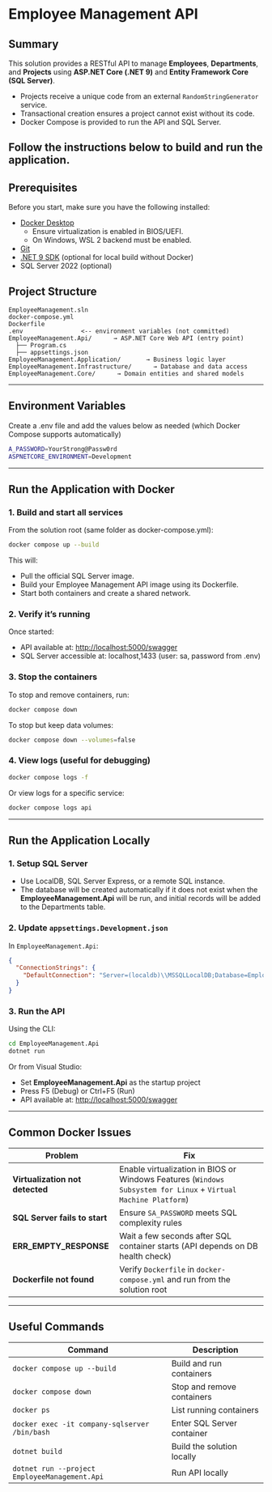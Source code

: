 # Employee Management API

## Summary

This solution provides a RESTful API to manage **Employees**, **Departments**, and **Projects** using **ASP.NET Core (.NET 9)** and **Entity Framework Core (SQL Server)**.  

- Projects receive a unique code from an external `RandomStringGenerator` service.  
- Transactional creation ensures a project cannot exist without its code.  
- Docker Compose is provided to run the API and SQL Server.  

Follow the instructions below to build and run the application.
---

## Prerequisites
Before you start, make sure you have the following installed:

- [Docker Desktop](https://www.docker.com/)
   - Ensure virtualization is enabled in BIOS/UEFI.
   - On Windows, WSL 2 backend must be enabled.
- [Git](https://git-scm.com/)
- [.NET 9 SDK](https://dotnet.microsoft.com/en-us/download/dotnet/9.0) (optional for local build without Docker)
- SQL Server 2022 (optional)

## Project Structure
```pgsql
EmployeeManagement.sln
docker-compose.yml
Dockerfile
.env                <-- environment variables (not committed)
EmployeeManagement.Api/      → ASP.NET Core Web API (entry point)
  ├── Program.cs
  ├── appsettings.json
EmployeeManagement.Application/       → Business logic layer
EmployeeManagement.Infrastructure/      → Database and data access
EmployeeManagement.Core/      → Domain entities and shared models
```
---
## Environment Variables
Create a .env file and add the values below as needed (which Docker Compose supports automatically)
```bash
A_PASSWORD=YourStrong@Passw0rd
ASPNETCORE_ENVIRONMENT=Development
```
---
## Run the Application with Docker
### 1. Build and start all services
From the solution root (same folder as docker-compose.yml):
```bash
docker compose up --build
```
This will:
- Pull the official SQL Server image.
- Build your Employee Management API image using its Dockerfile.
- Start both containers and create a shared network.
  
### 2. Verify it’s running
Once started:
- API available at: [http://localhost:5000/swagger](http://localhost:5000/swagger)
- SQL Server accessible at: localhost,1433 (user: sa, password from .env)

### 3. Stop the containers
To stop and remove containers, run:
```bash
docker compose down
```
To stop but keep data volumes:
```bash
docker compose down --volumes=false
```

### 4. View logs (useful for debugging)
```bash
docker compose logs -f
```
Or view logs for a specific service:
```bash
docker compose logs api
```
---
## Run the Application Locally
### 1. Setup SQL Server
- Use LocalDB, SQL Server Express, or a remote SQL instance.
- The database will be created automatically if it does not exist when the **EmployeeManagement.Api** will be run, and initial records will be added to the Departments table.

### 2. Update `appsettings.Development.json`
In `EmployeeManagement.Api`:
```json
{
  "ConnectionStrings": {
    "DefaultConnection": "Server=(localdb)\\MSSQLLocalDB;Database=EmployeeManagementDb;Trusted_Connection=True;MultipleActiveResultSets=true"
  }
}
```
### 3. Run the API
Using the CLI:
```bash
cd EmployeeManagement.Api
dotnet run
```
Or from Visual Studio:
- Set **EmployeeManagement.Api** as the startup project
- Press F5 (Debug) or Ctrl+F5 (Run)
- API available at: [http://localhost:5000/swagger](http://localhost:5000/swagger)
---
## Common Docker Issues
| Problem                         | Fix                                                                                                            |
| ------------------------------- | -------------------------------------------------------------------------------------------------------------- |
| **Virtualization not detected** | Enable virtualization in BIOS or Windows Features (`Windows Subsystem for Linux` + `Virtual Machine Platform`) |
| **SQL Server fails to start**   | Ensure `SA_PASSWORD` meets SQL complexity rules                                                                |
| **ERR_EMPTY_RESPONSE**          | Wait a few seconds after SQL container starts (API depends on DB health check)                                 |
| **Dockerfile not found**        | Verify `Dockerfile` in `docker-compose.yml` and run from the solution root                                     |
---
## Useful Commands
| Command                                       | Description                |
| --------------------------------------------- | -------------------------- |
| `docker compose up --build`                   | Build and run containers   |
| `docker compose down`                         | Stop and remove containers |
| `docker ps`                                   | List running containers    |
| `docker exec -it company-sqlserver /bin/bash` | Enter SQL Server container |
| `dotnet build`                                | Build the solution locally |
| `dotnet run --project EmployeeManagement.Api` | Run API locally            |


